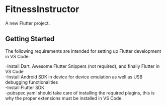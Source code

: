 # FitnessInstructor

A new Flutter project.

## Getting Started

The following requirements are intended for setting up Flutter development in VS Code:

-Install Dart, Awesome Flutter Snippers (not required), and finally Flutter in VS Code  
-Install Android SDK in device for device emulation as well as USB debugging functionalities  
-Install Flutter SDK  
-pubspec.yaml should take care of installing the required plugins, this is why the proper extensions must be installed in VS Code.  
